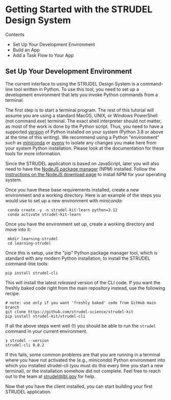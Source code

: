 # Getting Started with the STRUDEL Design System

Contents

* Set Up Your Development Environment
* Build an App
* Add a Task Flow to Your App

## Set Up Your Development Environment

The current interface to using the STRUDEL Design System is a command-line tool written in Python. To use this tool, you need to set up a development environment that lets you invoke Python commands from a terminal.

The first step is to start a terminal program. The rest of this tutorial will assume you are using a standard MacOS, UNIX, or Windows PowerShell (not command.exe) terminal. The exact shell interpreter should not matter, as most of the work is done by the Python script. Thus, you need to have a supported [version](https://devguide.python.org/versions/) of Python  installed on your system (Python 3.8 or above at the time of this writing). We recommend using a Python "environment" such as [miniconda](https://docs.anaconda.com/free/miniconda/index.html) or [pyenv](https://github.com/pyenv/pyenv) to isolate any changes you make here from your system Python installation. Please look at the documentation for these tools for more information.

Since the STRUDEL application is based on JavaScript, later you will also need to have the [NodeJS package manager](https://nodejs.org/) (NPM) installed. Follow the [instructions on the NodeJS download page](https://nodejs.org/en/download) to install NPM for your operating system.

Once you have these base requirements installed, create a new environment and a working directory. Here is an example of the steps you would use to set up a new environment with _miniconda_:

```
 conda create -y -n strudel-kit-learn python=3.12
 conda activate strudel-kit-learn
```

Once you have the environment set up, create a working directory and move into it:

```
 mkdir learning-strudel
 cd learning-strudel
```

Once this is setup, use the "pip" Python package manager tool, which is standard with any modern Python installation, to install the STRUDEL command-line tools:

```
pip install strudel-cli
```

This will install the latest *released* version of the CLI code. If you want the freshly baked code right from the main repository instead, use the following recipe:

```
# note: use only if you want 'freshly baked' code from GitHub main branch
git clone https://github.com/strudel-science/strudel-kit
pip install strudel-kit/strudel-cli
```

If all the above steps went well (!) you should be able to run the `strudel` command in your current environment.

```
❯ strudel --version
strudel-cli 0.0.2
```

If this fails, some common problems are that you are running in a terminal where you have not activated the (e.g., *miniconda*) Python environment into which you installed strudel-cli (you must do this every time you start a new terminal), or the installation somehow did not complete. Feel free to reach out to the team at [strudel@lbl.gov](mailto:strudel@lbl.gov) for help.

Now that you have the client installed, you can start building your first STRUDEL application.